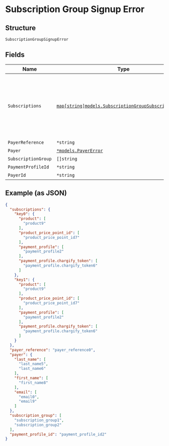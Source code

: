 
# Subscription Group Signup Error

## Structure

`SubscriptionGroupSignupError`

## Fields

| Name | Type | Tags | Description |
|  --- | --- | --- | --- |
| `Subscriptions` | [`map[string]models.SubscriptionGroupSubscriptionError`](subscription-group-subscription-error.md) | Optional | Object that as key have subscription position in request subscriptions array and as value subscription errors object. |
| `PayerReference` | `*string` | Optional | - |
| `Payer` | [`*models.PayerError`](payer-error.md) | Optional | - |
| `SubscriptionGroup` | `[]string` | Optional | - |
| `PaymentProfileId` | `*string` | Optional | - |
| `PayerId` | `*string` | Optional | - |

## Example (as JSON)

```json
{
  "subscriptions": {
    "key0": {
      "product": [
        "product9"
      ],
      "product_price_point_id": [
        "product_price_point_id7"
      ],
      "payment_profile": [
        "payment_profile2"
      ],
      "payment_profile.chargify_token": [
        "payment_profile.chargify_token6"
      ]
    },
    "key1": {
      "product": [
        "product9"
      ],
      "product_price_point_id": [
        "product_price_point_id7"
      ],
      "payment_profile": [
        "payment_profile2"
      ],
      "payment_profile.chargify_token": [
        "payment_profile.chargify_token6"
      ]
    }
  },
  "payer_reference": "payer_reference0",
  "payer": {
    "last_name": [
      "last_name5",
      "last_name6"
    ],
    "first_name": [
      "first_name8"
    ],
    "email": [
      "email0",
      "email9"
    ]
  },
  "subscription_group": [
    "subscription_group1",
    "subscription_group2"
  ],
  "payment_profile_id": "payment_profile_id2"
}
```

